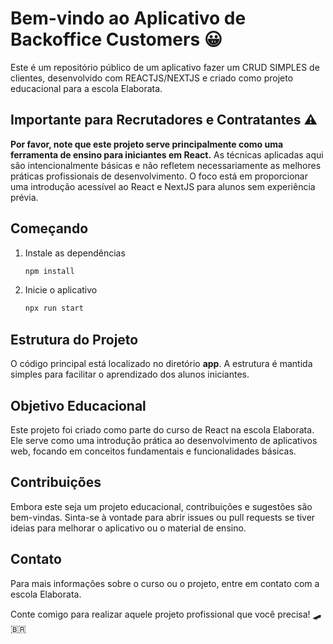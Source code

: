 # Bem-vindo ao Aplicativo de Backoffice Customers 😀

Este é um repositório público de um aplicativo fazer um CRUD SIMPLES de clientes, desenvolvido com REACTJS/NEXTJS e criado como projeto educacional para a escola Elaborata.

## Importante para Recrutadores e Contratantes ⚠️

**Por favor, note que este projeto serve principalmente como uma ferramenta de ensino para iniciantes em React.** As técnicas aplicadas aqui são intencionalmente básicas e não refletem necessariamente as melhores práticas profissionais de desenvolvimento. O foco está em proporcionar uma introdução acessível ao React e NextJS para alunos sem experiência prévia.

## Começando

1. Instale as dependências
   ```bash
   npm install
   ```

2. Inicie o aplicativo
   ```bash
   npx run start
   ```

## Estrutura do Projeto

O código principal está localizado no diretório **app**. A estrutura é mantida simples para facilitar o aprendizado dos alunos iniciantes.

## Objetivo Educacional

Este projeto foi criado como parte do curso de React na escola Elaborata. Ele serve como uma introdução prática ao desenvolvimento de aplicativos web, focando em conceitos fundamentais e funcionalidades básicas.

## Contribuições

Embora este seja um projeto educacional, contribuições e sugestões são bem-vindas. Sinta-se à vontade para abrir issues ou pull requests se tiver ideias para melhorar o aplicativo ou o material de ensino.

## Contato

Para mais informações sobre o curso ou o projeto, entre em contato com a escola Elaborata.

Conte comigo para realizar aquele projeto profissional que você precisa! 🛹🇧🇷
